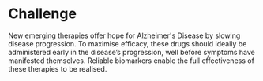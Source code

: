 # Challenge

New emerging therapies offer hope for Alzheimer's Disease by slowing disease progression. To maximise efficacy, these drugs should ideally be administered early in the disease’s progression, well before symptoms have manifested themselves. Reliable biomarkers enable the full effectiveness of these therapies to be realised.
